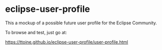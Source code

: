 # eclipse-user-profile
This a mockup of a possible future user profile for the Eclipse Community.

To browse and test, just go at:

https://ttoine.github.io/eclipse-user-profile/user-profile.html
